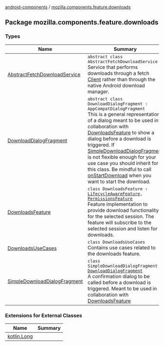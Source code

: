 [android-components](../index.md) / [mozilla.components.feature.downloads](./index.md)

## Package mozilla.components.feature.downloads

### Types

| Name | Summary |
|---|---|
| [AbstractFetchDownloadService](-abstract-fetch-download-service/index.md) | `abstract class AbstractFetchDownloadService`<br>Service that performs downloads through a fetch [Client](../mozilla.components.concept.fetch/-client/index.md) rather than through the native Android download manager. |
| [DownloadDialogFragment](-download-dialog-fragment/index.md) | `abstract class DownloadDialogFragment : AppCompatDialogFragment`<br>This is a general representation of a dialog meant to be used in collaboration with [DownloadsFeature](-downloads-feature/index.md) to show a dialog before a download is triggered. If [SimpleDownloadDialogFragment](-simple-download-dialog-fragment/index.md) is not flexible enough for your use case you should inherit for this class. Be mindful to call [onStartDownload](-download-dialog-fragment/on-start-download.md) when you want to start the download. |
| [DownloadsFeature](-downloads-feature/index.md) | `class DownloadsFeature : `[`LifecycleAwareFeature`](../mozilla.components.support.base.feature/-lifecycle-aware-feature/index.md)`, `[`PermissionsFeature`](../mozilla.components.support.base.feature/-permissions-feature/index.md)<br>Feature implementation to provide download functionality for the selected session. The feature will subscribe to the selected session and listen for downloads. |
| [DownloadsUseCases](-downloads-use-cases/index.md) | `class DownloadsUseCases`<br>Contains use cases related to the downloads feature. |
| [SimpleDownloadDialogFragment](-simple-download-dialog-fragment/index.md) | `class SimpleDownloadDialogFragment : `[`DownloadDialogFragment`](-download-dialog-fragment/index.md)<br>A confirmation dialog to be called before a download is triggered. Meant to be used in collaboration with [DownloadsFeature](-downloads-feature/index.md) |

### Extensions for External Classes

| Name | Summary |
|---|---|
| [kotlin.Long](kotlin.-long/index.md) |  |
